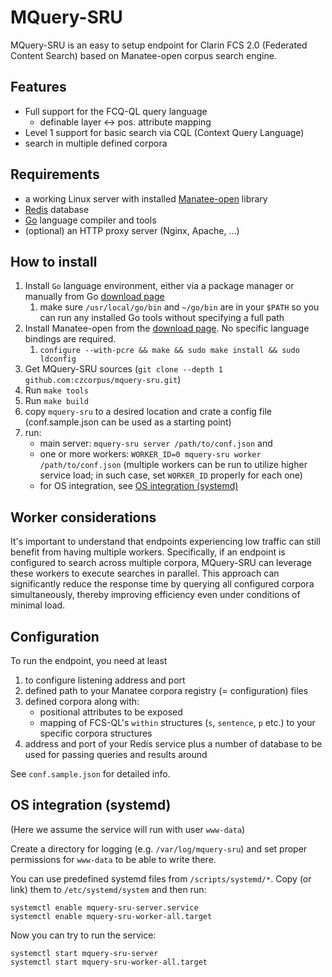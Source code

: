 # MQuery-SRU

MQuery-SRU is an easy to setup endpoint for Clarin FCS 2.0 (Federated Content Search) based on
Manatee-open corpus search engine.

## Features

* Full support for the FCQ-QL query language
    * definable layer &#8596; pos. attribute mapping
* Level 1 support for basic search via CQL (Context Query
Language)
* search in multiple defined corpora


## Requirements

* a working Linux server with installed [Manatee-open](https://nlp.fi.muni.cz/trac/noske) library
* [Redis](https://redis.io/) database
* [Go](https://go.dev/)  language compiler and tools
* (optional) an HTTP proxy server (Nginx, Apache, ...)


## How to install

1. Install `Go` language environment, either via a package manager or manually from Go [download page](https://go.dev/dl/)
   1. make sure `/usr/local/go/bin` and `~/go/bin` are in your `$PATH` so you can run any installed Go tools without specifying a full path
2. Install Manatee-open from the [download page](https://nlp.fi.muni.cz/trac/noske). No specific language bindings are required.
   1. `configure --with-pcre && make && sudo make install && sudo ldconfig`
3. Get MQuery-SRU sources (`git clone --depth 1 github.com:czcorpus/mquery-sru.git`)
4. Run `make tools`
5. Run `make build`
6. copy `mquery-sru` to a desired location and crate a config file (conf.sample.json can be used as a starting point)
7. run:
   * main server: `mquery-sru server /path/to/conf.json` and 
   * one or more workers: `WORKER_ID=0 mquery-sru worker /path/to/conf.json` (multiple workers can be run to utilize higher service load; in such case, set `WORKER_ID` properly for each one)
   * for OS integration, see <a href="#os-integration-systemd">OS integration (systemd)</a>

## Worker considerations

It's important to understand that endpoints experiencing low traffic can still benefit from having multiple workers. Specifically, if an endpoint is configured to search across multiple corpora, MQuery-SRU can leverage these workers to execute searches in parallel. This approach can significantly reduce the response time by querying all configured corpora simultaneously, thereby improving efficiency even under conditions of minimal load.

## Configuration

To run the endpoint, you need at least

1. to configure listening address and port
2. defined path to your Manatee corpora registry (= configuration) files
2. defined corpora along with:
    * positional attributes to be exposed
    * mapping of FCS-QL's `within` structures (`s`, `sentence`, `p` etc.) to your specific corpora structures
3. address and port of your Redis service plus a number of database to be used for passing queries and results around

See `conf.sample.json` for detailed info.

## OS integration (systemd)

(Here we assume the service will run with user `www-data`)

Create a directory for logging (e.g. `/var/log/mquery-sru`) and set proper permissions for `www-data` to be able to write there.

You can use predefined systemd files from `/scripts/systemd/*`. Copy (or link) them to `/etc/systemd/system` and then run:

```
systemctl enable mquery-sru-server.service
systemctl enable mquery-sru-worker-all.target
```

Now you can try to run the service:

```
systemctl start mquery-sru-server
systemctl start mquery-sru-worker-all.target
```

